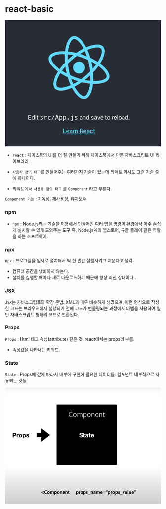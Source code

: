 # react-basic

![img.png](image/img.png)

- `react` : 페이스북의 UI를 더 잘 만들기 위해 페이스북에서 만든 자바스크립트 UI 라이브러리

- `사용자 정의 태그`를 만들어주는 여러가지 기술이 있는데 리액트 역시도 그런 기술 중에 하나이다.
- 리액트에서 `사용자 정의 태그` 를 `Component` 라고 부른다.

`Component 기능` : 가독성, 재사용성, 유지보수

### npm
- `npm` : Node.js라는 기술을 이용해서 만들어진 여러 앱을 명령어 환경에서 아주 손쉽게 설치할 수 있게 도와주는 도구 즉, Node.js계의 앱스토어, 구글 플레이 같은 역할을 하는 소프트웨어.

### npx
`npx` : 프로그램을 임시로 설치해서 딱 한 번만 실행시키고 지운다고 생각.
- 컴퓨터 공간을 낭비하지 않는다.
- 설치를 실행할 때마다 새로 다운로드하기 때문에 항상 최신 상태이다 .

### JSX
`JSX`는 자바스크립트의 확장 문법. XML과 매우 비슷하게 생겼으며, 이런 형식으로 작성한 코드는 브라우저에서 실행되기 전에 코드가 번들링되는 과정에서 바벨을 사용하여 일반 자바스크립트 형태의 코드로 변환된다.

### Props
`Props` : Html 태그 속성(attribute) 같은 것. react에서는 props라 부름. 
- 속성값을 나타내는 키워드.

### State
`State` : Props에 값에 따라서 내부에 구현에 필요한 데이터들. 컴포넌트 내부적으로 사용되는 것들.

![img.png](image/props_state.png)

